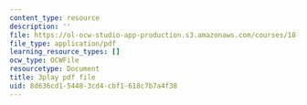 ```yaml
---
content_type: resource
description: ''
file: https://ol-ocw-studio-app-production.s3.amazonaws.com/courses/18-03sc-differential-equations-fall-2011/8d636cd154483cd4cbf1618c7b7a4f38_2-5oq-igwtU.pdf
file_type: application/pdf
learning_resource_types: []
ocw_type: OCWFile
resourcetype: Document
title: 3play pdf file
uid: 8d636cd1-5448-3cd4-cbf1-618c7b7a4f38
---
```


